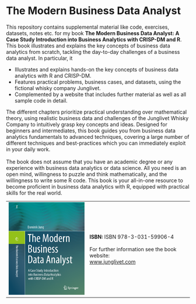 # The Modern Business Data Analyst

This repository contains supplemental material like code, exercises, datasets, notes etc. for my book <strong>The Modern Business Data Analyst: A Case Study Introduction into Business Analytics with CRISP-DM and R</strong>.<br>
This book illustrates and explains the key concepts of business data analytics from scratch, tackling the day-to-day challenges of a business data analyst. In particular, it

<ul>
<li>Illustrates and explains hands-on the key concepts of business data analytics with R and CRISP-DM.</li>
<li>Features practical problems, business cases, and datasets, using the fictional whisky company Junglivet.</li>
<li>Complemented by a website that includes further material as well as all sample code in detail.</li>
</ul>
The different chapters prioritize practical understanding over mathematical theory, using realistic business data and challenges of the Junglivet Whisky Company to intuitively grasp key concepts and ideas. Designed for beginners and intermediates, this book guides you from business data analytics fundamentals to advanced techniques, covering a large number of different techniques and best-practices which you can immediately exploit in your daily work.
<br><br>
The book does not assume that you have an academic degree or any experience with business data analytics or data science. All you need is an open mind, willingness to puzzle and think mathematically, and the willingness to write some R code. This book is your all-in-one resource to become proficient in business data analytics with R, equipped with practical skills for the real world.

<table>
  <tr>
    <!-- Image Cell -->
    <td>
      <img src="https://github.com/dominikjung42/BusinessAnalyticsBook/blob/main/media/book_1.png?raw=true" alt="Book Cover" width="250"/>
    </td>
    <!-- Text Description Cell -->
    <td>
      <strong>ISBN:</strong> ISBN 978-3-031-59906-4
      <br><br>
      For further information see the book website:<br>
      <a href="http://www.junglivet.com">www.junglivet.com</a>
    </td>
  </tr>
</table>
